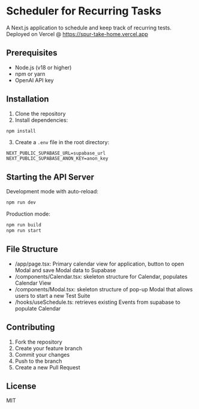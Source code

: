 # Scheduler for Recurring Tasks

A Next.js application to schedule and keep track of recurring tests. Deployed on Vercel @ https://spur-take-home.vercel.app

## Prerequisites

- Node.js (v18 or higher)
- npm or yarn
- OpenAI API key

## Installation

1. Clone the repository
2. Install dependencies:
```bash
npm install
```

3. Create a `.env` file in the root directory:
```
NEXT_PUBLIC_SUPABASE_URL=supabase_url
NEXT_PUBLIC_SUPABASE_ANON_KEY=anon_key
```

## Starting the API Server

Development mode with auto-reload:
```bash
npm run dev
```

Production mode:
```bash
npm run build
npm run start
```
## File Structure

- /app/page.tsx: Primary calendar view for application, button to open Modal and save Modal data to Supabase
- /components/Calendar.tsx: skeleton structure for Calendar, populates Calendar View
- /components/Modal.tsx: skeleton structure of pop-up Modal that allows users to start a new Test Suite
- /hooks/useSchedule.ts: retrieves existing Events from supabase to populate Calendar 

## Contributing

1. Fork the repository
2. Create your feature branch
3. Commit your changes
4. Push to the branch
5. Create a new Pull Request

## License

MIT
